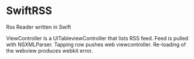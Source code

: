 SwiftRSS
========

Rss Reader written in Swift


ViewController is a UITableviewController that lists RSS feed.  Feed is pulled with NSXMLParser.
Tapping row pushes web viewcontroller.  Re-loading of the webview produces webkit error.


